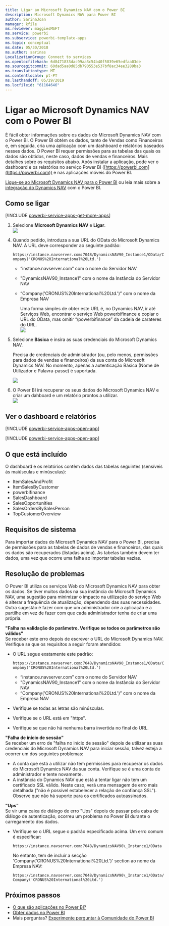 ```yaml
---
title: Ligar ao Microsoft Dynamics NAV com o Power BI
description: Microsoft Dynamics NAV para Power BI
author: SarinaJoan
manager: kfile
ms.reviewer: maggiesMSFT
ms.service: powerbi
ms.subservice: powerbi-template-apps
ms.topic: conceptual
ms.date: 05/30/2018
ms.author: sarinas
LocalizationGroup: Connect to services
ms.openlocfilehash: 6d8471833dac99aa3c54b40f5839e65edfaa03de
ms.sourcegitcommit: 60dad5aa0d85db790553e537bf8ac34ee3289ba3
ms.translationtype: MT
ms.contentlocale: pt-PT
ms.lasthandoff: 05/29/2019
ms.locfileid: "61164646"
---
```

# <a name="connect-to-microsoft-dynamics-nav-with-power-bi"></a>Ligar ao Microsoft Dynamics NAV com o Power BI
É fácil obter informações sobre os dados do Microsoft Dynamics NAV com o Power BI. O Power BI obtém os dados, tanto de Vendas como Financeiros e, em seguida, cria uma aplicação com um dashboard e relatórios baseados nesses dados. O Power BI requer permissões para as tabelas das quais os dados são obtidos, neste caso, dados de vendas e financeiros. Mais detalhes sobre os requisitos abaixo. Após instalar a aplicação, pode ver o dashboard e os relatórios no serviço Power BI ([https://powerbi.com](https://powerbi.com)) e nas aplicações móveis do Power BI. 

[Ligue-se ao Microsoft Dynamics NAV para o Power BI](https://app.powerbi.com/getdata/services/microsoft-dynamics-nav) ou leia mais sobre a [integração do Dynamics NAV](https://powerbi.microsoft.com/integrations/microsoft-dynamics-nav) com o Power BI.

## <a name="how-to-connect"></a>Como se ligar
[!INCLUDE [powerbi-service-apps-get-more-apps](./includes/powerbi-service-apps-get-more-apps.md)]

3. Selecione **Microsoft Dynamics NAV** e **Ligar**.  
   ![](media/service-connect-to-microsoft-dynamics-nav/mdnav.png)
4. Quando pedido, introduza a sua URL do OData do Microsoft Dynamics NAV. A URL deve corresponder ao seguinte padrão:
   
    `https://instance.navserver.com:7048/DynamicsNAV90_Instance1/OData/Company('CRONUS%20International%20Ltd.')`
   
   * “instance.navserver.com” com o nome do Servidor NAV
   * "DynamicsNAV90\_Instance1" com o nome da Instância do Servidor NAV
   * “Company('CRONUS%20International%20Ltd.')” com o nome da Empresa NAV
     
     Uma forma simples de obter este URL é, no Dynamics NAV, ir até Serviços Web, encontrar o serviço Web powerbifinance e copiar o URL do OData, mas omitir “/powerbifinance” da cadeia de carateres do URL.  
     ![](media/service-connect-to-microsoft-dynamics-nav/param.png)
5. Selecione **Básica** e insira as suas credenciais do Microsoft Dynamics NAV.
   
    Precisa de credenciais de administrador (ou, pelo menos, permissões para dados de vendas e financeiros) da sua conta do Microsoft Dynamics NAV.  No momento, apenas a autenticação Básica (Nome de Utilizador e Palavra-passe) é suportada.
   
    ![](media/service-connect-to-microsoft-dynamics-nav/creds.png)
6. O Power BI irá recuperar os seus dados do Microsoft Dynamics NAV e criar um dahboard e um relatório prontos a utilizar.   
   ![](media/service-connect-to-microsoft-dynamics-nav/dashboard.png)

## <a name="view-the-dashboard-and-reports"></a>Ver o dashboard e relatórios
[!INCLUDE [powerbi-service-apps-open-app](./includes/powerbi-service-apps-open-app.md)]

[!INCLUDE [powerbi-service-apps-open-app](./includes/powerbi-service-apps-what-now.md)]

## <a name="whats-included"></a>O que está incluído
O dashboard e os relatórios contêm dados das tabelas seguintes (sensíveis às maiúsculas e minúsculas):  

* ItemSalesAndProfit  
* ItemSalesByCustomer  
* powerbifinance  
* SalesDashboard  
* SalesOpportunities  
* SalesOrdersBySalesPerson  
* TopCustomerOverview  

## <a name="system-requirements"></a>Requisitos de sistema
Para importar dados do Microsoft Dynamics NAV para o Power BI, precisa de permissões para as tabelas de dados de vendas e financeiros, das quais os dados são recuperados (listadas acima). As tabelas também devem ter dados, uma vez que ocorre uma falha ao importar tabelas vazias.

## <a name="troubleshooting"></a>Resolução de problemas
O Power BI utiliza os serviços Web do Microsoft Dynamics NAV para obter os dados. Se tiver muitos dados na sua instância do Microsoft Dynamics NAV, uma sugestão para minimizar o impacto na utilização do serviço Web é alterar a frequência de atualização, dependendo das suas necessidades. Outra sugestão é fazer com que um administrador crie a aplicação e a partilhe em vez de fazer com que cada administrador tenha de criar uma própria.

**"Falha na validação do parâmetro. Verifique se todos os parâmetros são válidos"**  
Se receber este erro depois de escrever o URL do Microsoft Dynamics NAV. Verifique se que os requisitos a seguir foram atendidos:

* O URL segue exatamente este padrão:
  
    `https://instance.navserver.com:7048/DynamicsNAV90_Instance1/OData/Company('CRONUS%20International%20Ltd.')`
  
  * “instance.navserver.com” com o nome do Servidor NAV
  * "DynamicsNAV90\_Instance1" com o nome da Instância do Servidor NAV
  * “Company('CRONUS%20International%20Ltd.')” com o nome da Empresa NAV
* Verifique se todas as letras são minúsculas.  
* Verifique se o URL está em "https".  
* Verifique se que não há nenhuma barra invertida no final do URL.

**"Falha de início de sessão"**  
Se receber um erro de "falha no início de sessão" depois de utilizar as suas credenciais do Microsoft Dynamics NAV para iniciar sessão, talvez esteja a ocorrer um dos seguintes problemas:

* A conta que está a utilizar não tem permissões para recuperar os dados do Microsoft Dynamics NAV da sua conta. Verifique se é uma conta de administrador e tente novamente.
* A instância do Dynamics NAV que está a tentar ligar não tem um certificado SSL válido. Neste caso, verá uma mensagem de erro mais detalhada ("não é possível estabelecer a relação de confiança SSL"). Observe que não há suporte para os certificados autoassinados.

**"Ups"**  
Se vir uma caixa de diálogo de erro "Ups" depois de passar pela caixa de diálogo de autenticação, ocorreu um problema no Power BI durante o carregamento dos dados.

* Verifique se o URL segue o padrão especificado acima. Um erro comum é especificar:
  
    `https://instance.navserver.com:7048/DynamicsNAV90\_Instance1/OData`
  
    No entanto, tem de incluir a secção 'Company('CRONUS%20International%20Ltd.')' section ao nome da Empresa NAV:
  
    `https://instance.navserver.com:7048/DynamicsNAV90\_Instance1/OData/Company('CRONUS%20International%20Ltd.')`

## <a name="next-steps"></a>Próximos passos
* [O que são aplicações no Power BI?](service-create-distribute-apps.md)
* [Obter dados no Power BI](service-get-data.md)
* Mais perguntas? [Experimente perguntar à Comunidade do Power BI](http://community.powerbi.com/)

